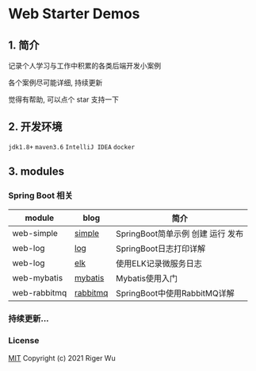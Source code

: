 # Web Starter Demos

## 1. 简介

记录个人学习与工作中积累的各类后端开发小案例

各个案例尽可能详细, 持续更新

觉得有帮助, 可以点个 star 支持一下

## 2. 开发环境

`jdk1.8+` `maven3.6` `IntelliJ IDEA` `docker`

## 3. modules

### Spring Boot 相关

|   module   |   blog   |  简介    |
| ---- | ---- | ---- |
|   web-simple   |   [simple](https://www.rigerwu.com/2021/01/10/web-simple-springboot/)   |  SpringBoot简单示例 创建 运行 发布|
|   web-log   |   [log](https://www.rigerwu.com/2021/01/13/web-log-logback/)  |   SpringBoot日志打印详解   |
|   web-log   |   [elk](https://www.rigerwu.com/2021/01/17/web-log-elk/)   |   使用ELK记录微服务日志   |
|   web-mybatis   |   [mybatis](https://www.rigerwu.com/2021/01/23/web-mybatis/)   |   Mybatis使用入门   |
|   web-rabbitmq   |   [rabbitmq](https://www.rigerwu.com/2021/01/27/web-rabbitmq/)   |   SpringBoot中使用RabbitMQ详解   |

### 持续更新...

### License
[MIT](http://opensource.org/licenses/MIT)
Copyright (c) 2021 Riger Wu